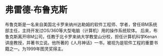 # 弗雷德·布鲁克斯
布鲁克斯是一名来自美国北卡罗来纳州达勒姆的软件工程师、学者，曾任IBM系统部主任，主持开发过OS/360等大型电脑（计算机）用的操作系统软体。
后来，布鲁克斯离开IBM公司，任教于北卡罗来纳大学教堂山分校，担任计算机科学Kenan讲座教授，并著书立说。他所著的《人月神话》一书，被视为是软件工程的重要书籍之一。为1999年图灵奖得主。
